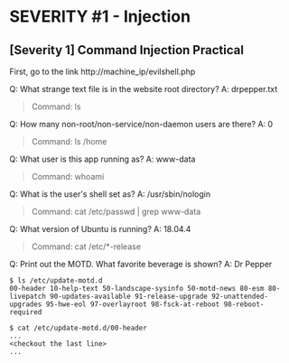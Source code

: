 # SEVERITY #1 - Injection

## [Severity 1] Command Injection Practical

First, go to the link http://machine_ip/evilshell.php

Q: What strange text file is in the website root directory?
A: drpepper.txt
> Command: ls

Q: How many non-root/non-service/non-daemon users are there?
A: 0
> Command: ls /home

Q: What user is this app running as?
A: www-data
> Command: whoami

Q: What is the user's shell set as?
A: /usr/sbin/nologin 
> Command: cat /etc/passwd | grep www-data

Q: What version of Ubuntu is running?
A: 18.04.4
> Command: cat /etc/*-release

Q: Print out the MOTD.  What favorite beverage is shown?
A: Dr Pepper

```
$ ls /etc/update-motd.d
00-header 10-help-text 50-landscape-sysinfo 50-motd-news 80-esm 80-livepatch 90-updates-available 91-release-upgrade 92-unattended-upgrades 95-hwe-eol 97-overlayroot 98-fsck-at-reboot 98-reboot-required 

$ cat /etc/update-motd.d/00-header
...
<checkout the last line>
...

``` 